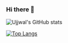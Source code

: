 ### Hi there 👋

![Ujjwal's GitHub stats](https://github-readme-stats.vercel.app/api?username=UJJWAL2001&show_icons=true&theme=tokyonight) 

[![Top Langs](https://github-readme-stats.vercel.app/api/top-langs/?username=UJJWAL2001&layout=compact)](https://github.com/UJJWAL2001/github-readme-stats)






